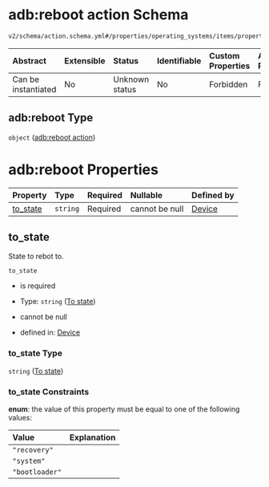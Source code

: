 # adb:reboot action Schema

```txt
v2/schema/action.schema.yml#/properties/operating_systems/items/properties/steps/items/properties/actions/items/oneOf/18/properties/adb:reboot
```



| Abstract            | Extensible | Status         | Identifiable | Custom Properties | Additional Properties | Access Restrictions | Defined In                                                          |
| :------------------ | :--------- | :------------- | :----------- | :---------------- | :-------------------- | :------------------ | :------------------------------------------------------------------ |
| Can be instantiated | No         | Unknown status | No           | Forbidden         | Forbidden             | none                | [device.schema.json*](../device.schema.json "open original schema") |

## adb:reboot Type

`object` ([adb:reboot action](device-properties-operating-systems-operating-system-properties-steps-step-properties-group-step-action-oneof-adbreboot-action-properties-adbreboot-action.md))

# adb:reboot Properties

| Property              | Type     | Required | Nullable       | Defined by                                                                                                                                                                                                                                                                                                                                                       |
| :-------------------- | :------- | :------- | :------------- | :--------------------------------------------------------------------------------------------------------------------------------------------------------------------------------------------------------------------------------------------------------------------------------------------------------------------------------------------------------------- |
| [to_state](#to_state) | `string` | Required | cannot be null | [Device](device-properties-operating-systems-operating-system-properties-steps-step-properties-group-step-action-oneof-adbreboot-action-properties-adbreboot-action-properties-to-state.md "v2/schema/action.schema.yml#/properties/operating_systems/items/properties/steps/items/properties/actions/items/oneOf/18/properties/adb:reboot/properties/to_state") |

## to_state

State to rebot to.

`to_state`

*   is required

*   Type: `string` ([To state](device-properties-operating-systems-operating-system-properties-steps-step-properties-group-step-action-oneof-adbreboot-action-properties-adbreboot-action-properties-to-state.md))

*   cannot be null

*   defined in: [Device](device-properties-operating-systems-operating-system-properties-steps-step-properties-group-step-action-oneof-adbreboot-action-properties-adbreboot-action-properties-to-state.md "v2/schema/action.schema.yml#/properties/operating_systems/items/properties/steps/items/properties/actions/items/oneOf/18/properties/adb:reboot/properties/to_state")

### to_state Type

`string` ([To state](device-properties-operating-systems-operating-system-properties-steps-step-properties-group-step-action-oneof-adbreboot-action-properties-adbreboot-action-properties-to-state.md))

### to_state Constraints

**enum**: the value of this property must be equal to one of the following values:

| Value          | Explanation |
| :------------- | :---------- |
| `"recovery"`   |             |
| `"system"`     |             |
| `"bootloader"` |             |
